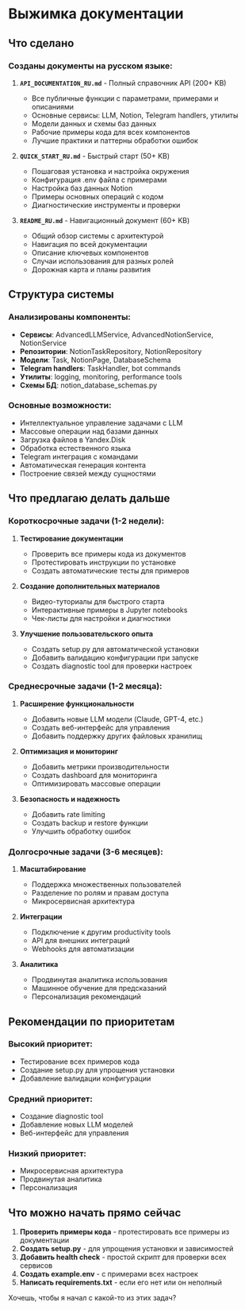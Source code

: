 # Выжимка документации

## Что сделано

### Созданы документы на русском языке:

1. **`API_DOCUMENTATION_RU.md`** - Полный справочник API (200+ KB)
   - Все публичные функции с параметрами, примерами и описаниями
   - Основные сервисы: LLM, Notion, Telegram handlers, утилиты
   - Модели данных и схемы баз данных
   - Рабочие примеры кода для всех компонентов
   - Лучшие практики и паттерны обработки ошибок

2. **`QUICK_START_RU.md`** - Быстрый старт (50+ KB)
   - Пошаговая установка и настройка окружения
   - Конфигурация .env файла с примерами
   - Настройка баз данных Notion
   - Примеры основных операций с кодом
   - Диагностические инструменты и проверки

3. **`README_RU.md`** - Навигационный документ (60+ KB)
   - Общий обзор системы с архитектурой
   - Навигация по всей документации
   - Описание ключевых компонентов
   - Случаи использования для разных ролей
   - Дорожная карта и планы развития

## Структура системы

### Анализированы компоненты:
- **Сервисы**: AdvancedLLMService, AdvancedNotionService, NotionService
- **Репозитории**: NotionTaskRepository, NotionRepository
- **Модели**: Task, NotionPage, DatabaseSchema
- **Telegram handlers**: TaskHandler, bot commands
- **Утилиты**: logging, monitoring, performance tools
- **Схемы БД**: notion_database_schemas.py

### Основные возможности:
- Интеллектуальное управление задачами с LLM
- Массовые операции над базами данных
- Загрузка файлов в Yandex.Disk
- Обработка естественного языка
- Telegram интеграция с командами
- Автоматическая генерация контента
- Построение связей между сущностями

## Что предлагаю делать дальше

### Короткосрочные задачи (1-2 недели):

1. **Тестирование документации**
   - Проверить все примеры кода из документов
   - Протестировать инструкции по установке
   - Создать автоматические тесты для примеров

2. **Создание дополнительных материалов**
   - Видео-туториалы для быстрого старта
   - Интерактивные примеры в Jupyter notebooks
   - Чек-листы для настройки и диагностики

3. **Улучшение пользовательского опыта**
   - Создать setup.py для автоматической установки
   - Добавить валидацию конфигурации при запуске
   - Создать diagnostic tool для проверки настроек

### Среднесрочные задачи (1-2 месяца):

1. **Расширение функциональности**
   - Добавить новые LLM модели (Claude, GPT-4, etc.)
   - Создать веб-интерфейс для управления
   - Добавить поддержку других файловых хранилищ

2. **Оптимизация и мониторинг**
   - Добавить метрики производительности
   - Создать dashboard для мониторинга
   - Оптимизировать массовые операции

3. **Безопасность и надежность**
   - Добавить rate limiting
   - Создать backup и restore функции
   - Улучшить обработку ошибок

### Долгосрочные задачи (3-6 месяцев):

1. **Масштабирование**
   - Поддержка множественных пользователей
   - Разделение по ролям и правам доступа
   - Микросервисная архитектура

2. **Интеграции**
   - Подключение к другим productivity tools
   - API для внешних интеграций
   - Webhooks для автоматизации

3. **Аналитика**
   - Продвинутая аналитика использования
   - Машинное обучение для предсказаний
   - Персонализация рекомендаций

## Рекомендации по приоритетам

### Высокий приоритет:
- Тестирование всех примеров кода
- Создание setup.py для упрощения установки
- Добавление валидации конфигурации

### Средний приоритет:
- Создание diagnostic tool
- Добавление новых LLM моделей
- Веб-интерфейс для управления

### Низкий приоритет:
- Микросервисная архитектура
- Продвинутая аналитика
- Персонализация

## Что можно начать прямо сейчас

1. **Проверить примеры кода** - протестировать все примеры из документации
2. **Создать setup.py** - для упрощения установки и зависимостей
3. **Добавить health check** - простой скрипт для проверки всех сервисов
4. **Создать example.env** - с примерами всех настроек
5. **Написать requirements.txt** - если его нет или он неполный

Хочешь, чтобы я начал с какой-то из этих задач?